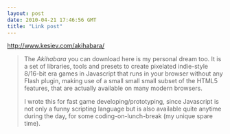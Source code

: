 ```yaml
---
layout: post
date: 2010-04-21 17:46:56 GMT
title: "Link post"
---
```

<http://www.kesiev.com/akihabara/>

> The _Akihabara_ you can download here is my personal dream too. It is a set of libraries, tools and presets to create pixelated indie-style 8/16-bit era games in Javascript that runs in your browser without any Flash plugin, making use of a small small small  subset of the HTML5 features, that are actually available on many modern browsers.
>
> I wrote this for fast game developing/prototyping, since Javascript is not only a funny scripting language but is also available quite anytime during the day, for some coding-on-lunch-break (my unique spare time). 